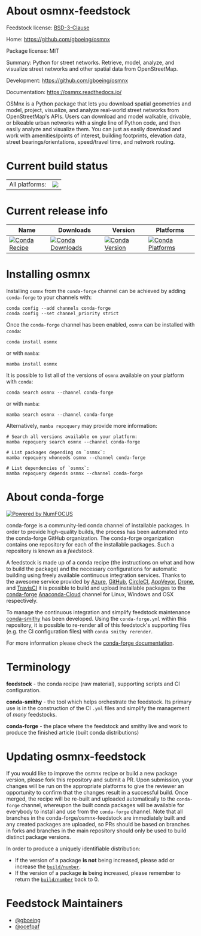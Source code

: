 About osmnx-feedstock
=====================

Feedstock license: [BSD-3-Clause](https://github.com/conda-forge/osmnx-feedstock/blob/main/LICENSE.txt)

Home: https://github.com/gboeing/osmnx

Package license: MIT

Summary: Python for street networks. Retrieve, model, analyze, and visualize street networks and other spatial data from OpenStreetMap.

Development: https://github.com/gboeing/osmnx

Documentation: https://osmnx.readthedocs.io/

OSMnx is a Python package that lets you download spatial geometries and model, project, visualize, and analyze real-world street networks from OpenStreetMap's APIs. Users can download and model walkable, drivable, or bikeable urban networks with a single line of Python code, and then easily analyze and visualize them. You can just as easily download and work with amenities/points of interest, building footprints, elevation data, street bearings/orientations, speed/travel time, and network routing.

Current build status
====================


<table><tr><td>All platforms:</td>
    <td>
      <a href="https://dev.azure.com/conda-forge/feedstock-builds/_build/latest?definitionId=3168&branchName=main">
        <img src="https://dev.azure.com/conda-forge/feedstock-builds/_apis/build/status/osmnx-feedstock?branchName=main">
      </a>
    </td>
  </tr>
</table>

Current release info
====================

| Name | Downloads | Version | Platforms |
| --- | --- | --- | --- |
| [![Conda Recipe](https://img.shields.io/badge/recipe-osmnx-green.svg)](https://anaconda.org/conda-forge/osmnx) | [![Conda Downloads](https://img.shields.io/conda/dn/conda-forge/osmnx.svg)](https://anaconda.org/conda-forge/osmnx) | [![Conda Version](https://img.shields.io/conda/vn/conda-forge/osmnx.svg)](https://anaconda.org/conda-forge/osmnx) | [![Conda Platforms](https://img.shields.io/conda/pn/conda-forge/osmnx.svg)](https://anaconda.org/conda-forge/osmnx) |

Installing osmnx
================

Installing `osmnx` from the `conda-forge` channel can be achieved by adding `conda-forge` to your channels with:

```
conda config --add channels conda-forge
conda config --set channel_priority strict
```

Once the `conda-forge` channel has been enabled, `osmnx` can be installed with `conda`:

```
conda install osmnx
```

or with `mamba`:

```
mamba install osmnx
```

It is possible to list all of the versions of `osmnx` available on your platform with `conda`:

```
conda search osmnx --channel conda-forge
```

or with `mamba`:

```
mamba search osmnx --channel conda-forge
```

Alternatively, `mamba repoquery` may provide more information:

```
# Search all versions available on your platform:
mamba repoquery search osmnx --channel conda-forge

# List packages depending on `osmnx`:
mamba repoquery whoneeds osmnx --channel conda-forge

# List dependencies of `osmnx`:
mamba repoquery depends osmnx --channel conda-forge
```


About conda-forge
=================

[![Powered by
NumFOCUS](https://img.shields.io/badge/powered%20by-NumFOCUS-orange.svg?style=flat&colorA=E1523D&colorB=007D8A)](https://numfocus.org)

conda-forge is a community-led conda channel of installable packages.
In order to provide high-quality builds, the process has been automated into the
conda-forge GitHub organization. The conda-forge organization contains one repository
for each of the installable packages. Such a repository is known as a *feedstock*.

A feedstock is made up of a conda recipe (the instructions on what and how to build
the package) and the necessary configurations for automatic building using freely
available continuous integration services. Thanks to the awesome service provided by
[Azure](https://azure.microsoft.com/en-us/services/devops/), [GitHub](https://github.com/),
[CircleCI](https://circleci.com/), [AppVeyor](https://www.appveyor.com/),
[Drone](https://cloud.drone.io/welcome), and [TravisCI](https://travis-ci.com/)
it is possible to build and upload installable packages to the
[conda-forge](https://anaconda.org/conda-forge) [Anaconda-Cloud](https://anaconda.org/)
channel for Linux, Windows and OSX respectively.

To manage the continuous integration and simplify feedstock maintenance
[conda-smithy](https://github.com/conda-forge/conda-smithy) has been developed.
Using the ``conda-forge.yml`` within this repository, it is possible to re-render all of
this feedstock's supporting files (e.g. the CI configuration files) with ``conda smithy rerender``.

For more information please check the [conda-forge documentation](https://conda-forge.org/docs/).

Terminology
===========

**feedstock** - the conda recipe (raw material), supporting scripts and CI configuration.

**conda-smithy** - the tool which helps orchestrate the feedstock.
                   Its primary use is in the construction of the CI ``.yml`` files
                   and simplify the management of *many* feedstocks.

**conda-forge** - the place where the feedstock and smithy live and work to
                  produce the finished article (built conda distributions)


Updating osmnx-feedstock
========================

If you would like to improve the osmnx recipe or build a new
package version, please fork this repository and submit a PR. Upon submission,
your changes will be run on the appropriate platforms to give the reviewer an
opportunity to confirm that the changes result in a successful build. Once
merged, the recipe will be re-built and uploaded automatically to the
`conda-forge` channel, whereupon the built conda packages will be available for
everybody to install and use from the `conda-forge` channel.
Note that all branches in the conda-forge/osmnx-feedstock are
immediately built and any created packages are uploaded, so PRs should be based
on branches in forks and branches in the main repository should only be used to
build distinct package versions.

In order to produce a uniquely identifiable distribution:
 * If the version of a package **is not** being increased, please add or increase
   the [``build/number``](https://docs.conda.io/projects/conda-build/en/latest/resources/define-metadata.html#build-number-and-string).
 * If the version of a package **is** being increased, please remember to return
   the [``build/number``](https://docs.conda.io/projects/conda-build/en/latest/resources/define-metadata.html#build-number-and-string)
   back to 0.

Feedstock Maintainers
=====================

* [@gboeing](https://github.com/gboeing/)
* [@ocefpaf](https://github.com/ocefpaf/)

